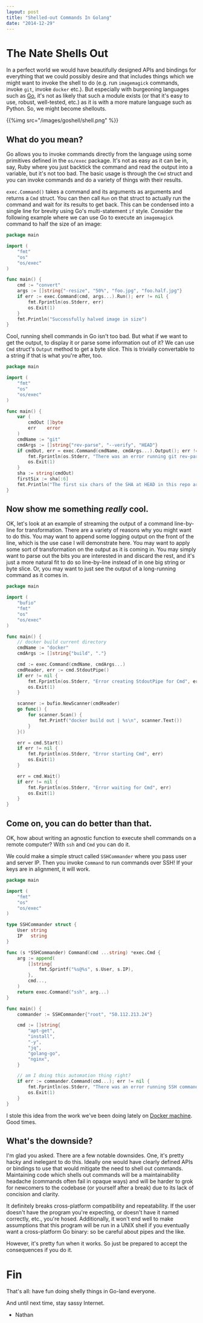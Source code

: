 ```yaml
---
layout: post
title: "Shelled-out Commands In Golang"
date: "2014-12-29"
---
```


# The Nate Shells Out

In a perfect world we would have beautifully designed APIs and bindings for everything that we could possibly desire and that includes things which we might want to invoke the shell to do (e.g. run `imagemagick` commands, invoke `git`, invoke `docker` etc.).  But especially with burgeoning languages such as [Go](http://golang.org/), it's not as likely that such a module exists (or that it's easy to use, robust, well-tested, etc.) as it is with a more mature language such as Python.  So, we might become shellouts.

{{%img src="/images/goshell/shell.png" %}}


## What do you mean?

Go allows you to invoke commands directly from the language using some primitives defined in the `os/exec` package.  It's not as easy as it can be in, say, Ruby where you just backtick the command and read the output into a variable, but it's not too bad.  The basic usage is through the `Cmd` struct and you can invoke commands and do a variety of things with their results.  

`exec.Command()` takes a command and its arguments as arguments and returns a `Cmd` struct.  You can then call `Run` on that struct to actually run the command and wait for its results to get back.  This can be condensed into a single line for brevity using Go's multi-statement `if` style.  Consider the following example where we can use Go to execute an `imagemagick` command to half the size of an image:

```go
package main

import (
	"fmt"
	"os"
	"os/exec"
)

func main() {
	cmd := "convert"
	args := []string{"-resize", "50%", "foo.jpg", "foo.half.jpg"}
	if err := exec.Command(cmd, args...).Run(); err != nil {
		fmt.Fprintln(os.Stderr, err)
		os.Exit(1)
	}
	fmt.Println("Successfully halved image in size")
}
```

Cool, running shell commands in Go isn't too bad.  But what if we want to get the output, to display it or parse some information out of it?  We can use `Cmd` struct's `Output` method to get a byte slice.  This is trivially convertable to a string if that is what you're after, too.


```go
package main

import (
	"fmt"
	"os"
	"os/exec"
)

func main() {
	var (
		cmdOut []byte
		err    error
	)
	cmdName := "git"
	cmdArgs := []string{"rev-parse", "--verify", "HEAD"}
	if cmdOut, err = exec.Command(cmdName, cmdArgs...).Output(); err != nil {
		fmt.Fprintln(os.Stderr, "There was an error running git rev-parse command: ", err)
		os.Exit(1)
	}
	sha := string(cmdOut)
	firstSix := sha[:6]
	fmt.Println("The first six chars of the SHA at HEAD in this repo are", firstSix)
}
```


## Now show me something _really_ cool.

OK, let's look at an example of streaming the output of a command line-by-line for transformation.  There are a variety of reasons why you might want to do this.  You may want to append some logging output on the front of the line, which is the use case I will demonstrate here.  You may want to apply some sort of transformation on the output as it is coming in.  You may simply want to parse out the bits you are interested in and discard the rest, and it's just a more natural fit to do so line-by-line instead of in one big string or byte slice.  Or, you may want to just see the output of a long-running command as it comes in.

```go
package main

import (
	"bufio"
	"fmt"
	"os"
	"os/exec"
)

func main() {
	// docker build current directory
	cmdName := "docker"
	cmdArgs := []string{"build", "."}

	cmd := exec.Command(cmdName, cmdArgs...)
	cmdReader, err := cmd.StdoutPipe()
	if err != nil {
		fmt.Fprintln(os.Stderr, "Error creating StdoutPipe for Cmd", err)
		os.Exit(1)
	}

	scanner := bufio.NewScanner(cmdReader)
	go func() {
		for scanner.Scan() {
			fmt.Printf("docker build out | %s\n", scanner.Text())
		}
	}()

	err = cmd.Start()
	if err != nil {
		fmt.Fprintln(os.Stderr, "Error starting Cmd", err)
		os.Exit(1)
	}

	err = cmd.Wait()
	if err != nil {
		fmt.Fprintln(os.Stderr, "Error waiting for Cmd", err)
		os.Exit(1)
	}
}
```

## Come on, you can do better than that.

OK, how about writing an agnostic function to execute shell commands on a remote computer?  With `ssh` and `Cmd` you can do it.

We could make a simple struct called `SSHCommander` where you pass user and server IP.  Then you invoke `Command` to run commands over SSH!  If your keys are in alignment, it will work.

```go
package main

import (
	"fmt"
	"os"
	"os/exec"
)

type SSHCommander struct {
	User string
	IP   string
}

func (s *SSHCommander) Command(cmd ...string) *exec.Cmd {
	arg := append(
		[]string{
			fmt.Sprintf("%s@%s", s.User, s.IP),
		},
		cmd...,
	)
	return exec.Command("ssh", arg...)
}

func main() {
	commander := SSHCommander{"root", "50.112.213.24"}

	cmd := []string{
		"apt-get",
		"install",
		"-y",
		"jq",
		"golang-go",
		"nginx",
	}

	// am I doing this automation thing right?
	if err := commander.Command(cmd...); err != nil {
		fmt.Fprintln(os.Stderr, "There was an error running SSH command: ", err)
		os.Exit(1)
	}
}
```

I stole this idea from the work we've been doing lately on [Docker machine](https://github.com/docker/machine).  Good times.

## What's the downside?

I'm glad you asked.  There are a few notable downsides.  One, it's pretty hacky and inelegant to do this.  Ideally one would have clearly defined APIs or bindings to use that would mitigate the need to shell out commands.  Maintaining code which shells out commands will be a maintainability headache (commands often fail in opaque ways) and will be harder to grok for newcomers to the codebase (or yourself after a break) due to its lack of concision and clarity.

It definitely breaks cross-platform compatibility and repeatability.  If the user doesn't have the program you're expecting, or doesn't have it named correctly, etc., you're hosed.  Additionally, it won't end well to make assumptions that this program will be run in a UNIX shell if you eventually want a cross-platform Go binary: so be careful about pipes and the like.

However, it's pretty fun when it works.  So just be prepared to accept the consequences if you do it.

# Fin

That's all: have fun doing shelly things in Go-land everyone.

And until next time, stay sassy Internet.

- Nathan
